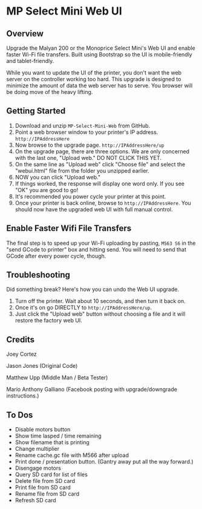 # MP Select Mini Web UI

## Overview

Upgrade the Malyan 200 or the Monoprice Select Mini's Web UI and enable faster Wi-Fi file transfers. Built using Bootstrap so the UI is mobile-friendly and tablet-friendly.

While you want to update the UI of the printer, you don't want the web server on the controller working too hard. This upgrade is designed to minimize the amount of data the web server has to serve. You browser will be doing move of the heavy lifting.

## Getting Started

1. Download and unzip `MP-Select-Mini-Web` from GitHub.
2. Point a web browser window to your printer's IP address. `http://IPAddressHere`
3. Now browse to the upgrade page. `http://IPAddressHere/up`
4. On the upgrade page, there are three options. We are only concerned with the last one, "Upload web." DO NOT CLICK THIS YET.
5. On the same line as "Upload web" click "Choose file" and select the "webui.html" file from the folder you unzipped earlier.
6. NOW you can click "Upload web."
6. If things worked, the response will display one word only. If you see "OK" you are good to go!
7. It's recommended you power cycle your printer at this point.
8. Once your printer is back online, browse to `http://IPAddressHere`. You should now have the upgraded web UI with full manual control.

## Enable Faster Wifi File Transfers

The final step is to speed up your Wi-Fi uploading by pasting, `M563 S6` in the "send GCode to printer" box and hitting send. You will need to send that GCode after every power cycle, though.

## Troubleshooting

Did something break? Here's how you can undo the Web UI upgrade.

1. Turn off the printer. Wait about 10 seconds, and then turn it back on.
3. Once it's on go DIRECTLY to `http://IPAddressHere/up`.
4. Just click the "Upload web" button without choosing a file and it will restore the factory web UI.

## Credits

Joey Cortez

Jason Jones (Original Code)

Matthew Upp (Middle Man / Beta Tester)

Mario Anthony Galliano (Facebook posting with upgrade/downgrade instructions.)

## To Dos

* Disable motors button
* Show time lasped / time remaining
* Show filename that is printing
* Change multiplier
* Rename cache.gc file with M566 after upload
* Print done / presentation button. (Gantry away put all the way forward.)
* Disengage motors
* Query SD card for list of files
* Delete file from SD card
* Print file from SD card
* Rename file from SD card
* Refresh SD card
